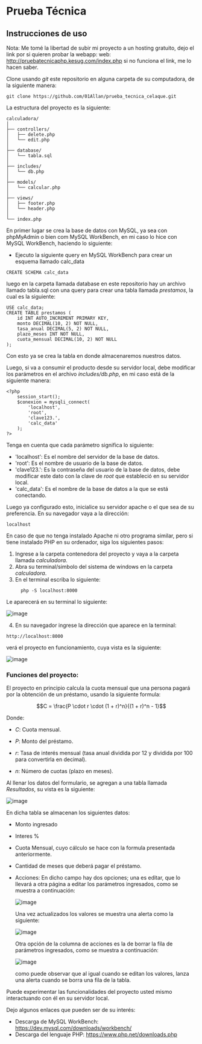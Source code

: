 # Prueba Técnica

## Instrucciones de uso

Nota: Me tomé la libertad de subir mi proyecto a un hosting gratuito, dejo el link por si quieren probar la webapp:
web: http://pruebatecnicaphp.kesug.com/index.php
si no funciona el link, me lo hacen saber.

Clone usando *git* este repositorio en alguna carpeta de su computadora, de la siguiente manera:

```
git clone https://github.com/01Allan/prueba_tecnica_celaque.git
```

La estructura del proyecto es la siguiente:

```
calculadora/
│
├── controllers/
│   ├── delete.php
│   └── edit.php
│
├── database/
│   └── tabla.sql
│
├── includes/
│   └── db.php
│
├── models/
│   └── calcular.php
│
├── views/
│   ├── footer.php
│   └── header.php
│
└── index.php

```

En primer lugar se crea la base de datos con MySQL, ya sea con phpMyAdmin o bien com MySQL WorkBench, en mi caso lo hice con MySQL WorkBench, haciendo lo siguiente:

* Ejecuto la siguiente query en MySQL WorkBench para crear un esquema llamado calc_data
  
```
CREATE SCHEMA calc_data

```

luego en la carpeta llamada database en este repositorio hay un archivo llamado tabla.sql con una query para crear una tabla llamada *prestamos*, la cual es la siguiente:

```
USE calc_data;
CREATE TABLE prestamos (
    id INT AUTO_INCREMENT PRIMARY KEY,
    monto DECIMAL(10, 2) NOT NULL,
    tasa_anual DECIMAL(5, 2) NOT NULL,
    plazo_meses INT NOT NULL,
	cuota_mensual DECIMAL(10, 2) NOT NULL
);
```

Con esto ya se crea la tabla en donde almacenaremos nuestros datos.

Luego, si va a consumir el producto desde su servidor local, debe modificar los parámetros en el archivo *includes/db.php*, en mi caso está de la siguiente manera:

```
<?php 
    session_start();
    $conexion = mysqli_connect(
        'localhost',
        'root',
        'clave123.',
        'calc_data'
    );
?>
```

Tenga en cuenta que cada parámetro significa lo siguiente:

* 'localhost': Es el nombre del servidor de la base de datos. 
* 'root': Es el nombre de usuario de la base de datos. 
* 'clave123.': Es la contraseña del usuario de la base de datos, debe modificar este dato con la clave de *root* que estableció en su servidor local.
* 'calc_data': Es el nombre de la base de datos a la que se está conectando. 

Luego ya configurado esto, inicialice su servidor apache o el que sea de su preferencia. 
En su navegador vaya a la dirección:

```
localhost
```
En caso de que no tenga instalado Apache ni otro programa similar, pero si tiene instalado PHP en su ordenador, siga los siguientes pasos:

1. Ingrese a la carpeta contenedora del proyecto y vaya a la carpeta llamada *calculadora*.
2. Abra su terminal/simbolo del sistema de windows en la carpeta *calculadora*.
3. En el terminal escriba lo siguiente:
   ```
     php -S localhost:8000
   ```
Le aparecerá en su terminal lo siguiente:

![image](https://github.com/01Allan/prueba_tecnica_celaque/assets/92226659/eacb5399-87a0-420b-84ee-a09cbee74786)

4. En su navegador ingrese la dirección que aparece en la terminal:

```
http://localhost:8000
```
verá el proyecto en funcionamiento, cuya vista es la siguiente:

![image](https://github.com/01Allan/prueba_tecnica_celaque/assets/92226659/330e9569-5318-4574-8173-ad96f944cd41)

### Funciones del proyecto:

El proyecto en principio calcula la cuota mensual que una persona pagará por la obtención de un préstamo, usando la siguiente formula:

$$C = \frac{P \cdot r \cdot (1 + r)^n}{(1 + r)^n - 1}$$

Donde:

* $C$: Cuota mensual.

* $P$: Monto del préstamo.

* $r$: Tasa de interés mensual (tasa anual dividida por 12 y dividida por 100 para convertirla en decimal).

* $n$: Número de cuotas (plazo en meses).

Al llenar los datos del formulario, se agregan a una tabla llamada *Resultados*, su vista es la siguiente:

![image](https://github.com/01Allan/prueba_tecnica_celaque/assets/92226659/d61a0ba2-dd14-4771-98c9-121c88b7dbfc)

En dicha tabla se almacenan los siguientes datos:
* Monto ingresado
* Interes %
* Cuota Mensual, cuyo cálculo se hace con la formula presentada anteriormente. 
* Cantidad de meses que deberá pagar el préstamo.
* Acciones: En dicho campo hay dos opciones; una es editar, que lo llevará a otra página a editar los parámetros ingresados, como se muestra a continuación:
  
  ![image](https://github.com/01Allan/prueba_tecnica_celaque/assets/92226659/36b761d6-0134-4e40-8372-f633fbeb573a)

  Una vez actualizados los valores se muestra una alerta como la siguiente:
  
  ![image](https://github.com/01Allan/prueba_tecnica_celaque/assets/92226659/77cd0d15-a34f-4051-a65d-6b470afc20a9)
  
  Otra opción de la columna de acciones es la de borrar la fila de parámetros ingresados, como se muestra a continuación:
  
  ![image](https://github.com/01Allan/prueba_tecnica_celaque/assets/92226659/068d1834-fb39-42fd-b6c0-bb12b2e8a4ec)

  como puede observar que al igual cuando se editan los valores, lanza una alerta cuando se borra una fila de la tabla.

Puede experimentar las funcionalidades del proyecto usted mismo interactuando con él en su servidor local. 

Dejo algunos enlaces que pueden ser de su interés:
* Descarga de MySQL WorkBench: https://dev.mysql.com/downloads/workbench/
* Descarga del lenguaje PHP: https://www.php.net/downloads.php
  

